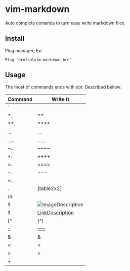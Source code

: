 # vim-markdown
Auto complete comands to turn easy write markdown files.

## Install

Plug manager;
Ex:

```Plug 'brnfra\vim-markdown-brn'```

## Usage

The most of commands ends with dot. Described bellow;
 
| Command | Write it | 
| --- | --- | 
| ` | ``` ``` | 
| *. | ** | 
| **. | **** | 
| _. | __ | 
| __. | ____ | 
| ~. | ~~~~ | 
| +. | ++++ | 
| =. | ==== | 
| -. | --- | 
| <. | <!----> | 
| \. | [table2x2] | 
| \n | <br> | 
| !i | ![ImageDescription](link_to_image) |
| !l | [LinkDescription](link_address) | 
| [^ | [^] | 
| :. | :::::: | 
| \& | &amp;  | 
| \< | &lt; | 
| \> | &gt; | 
| \+ | &nbsp; | 
     
     


